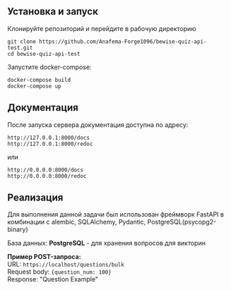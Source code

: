 ## Установка и запуск

Клонируйте репозиторий и перейдите в рабочую директорию

```
git clone https://github.com/Anafema-Forge1096/bewise-quiz-api-test.git
cd bewise-quiz-api-test
```

Запустите docker-compose:

```
docker-compose build
docker-compose up
```

## Документация

После запуска сервера документация доступна по адресу:

```
http://127.0.0.1:8000/docs
http://127.0.0.1:8000/redoc
```

или

```
http://0.0.0.0:8000/docs
http://0.0.0.0:8000/redoc
```

## Реализация

Для выполнения данной задачи был использован фреймворк FastAPI в комбинации с
alembic, SQLAlchemy, Pydantic, PostgreSQL(psycopg2-binary)

<P>База данных: <b>PostgreSQL</b> - для хранения вопросов для викторин</p>

**Пример POST-запроса:**
<br>
URL: `https://localhost/questions/bulk`
<br>
Request body: `{question_num: 100}`
<br>
Response: "Question Example"
